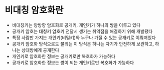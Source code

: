 # 비대칭 암호화란

- 비대칭키는 양방향 암호화로 공개키, 개인키가 하나의 쌍을 이루고 있다
- 공개키 암호는 대칭키 암호키 전달시 생기는 취약점을 해결하기 위해 개발됐다
- 특정 사람만 가지는 개인키(비밀키)와 누구나 가질 수 있는 공개키로 이뤄져있다
- 공개키 암호화 방식으로도 불리는 이 방식은 하나는 자기가 안전하게 보관하고, 하나는 상대방에게 공개한다
- 개인키로 암호화한 정보는 공개키로만 복호화가 가능하다
- 공개키로 암호화한 정보는 쌍이 되는 개인키로만 복호화가 가능하다
